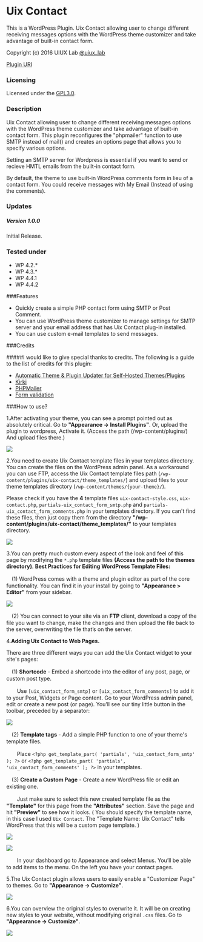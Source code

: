 # Uix Contact
This is a WordPress Plugin. Uix Contact allowing user to change different receiving messages options with the WordPress theme customizer and take advantage of built-in contact form.

Copyright (c) 2016 UIUX Lab [@uiux_lab](http://twitter.com/uiux_lab)


[Plugin URI](http://uiux.cc/wp-plugins/uix-contact/)

### Licensing

Licensed under the [GPL3.0](http://www.gnu.org/licenses/gpl-3.0.en.html).

### Description

Uix Contact allowing user to change different receiving messages options with the WordPress theme customizer and take advantage of built-in contact form. This plugin reconfigures the "phpmailer" function to use SMTP instead of mail() and creates an options page that allows you to specify various options. 

Setting an SMTP server for Wordpress is essential if you want to send or recieve HMTL emails from the built-in contact form. 

By default, the theme to use built-in WordPress comments form in lieu of a contact form. You could receive messages with My Email (Instead of using the comments).



### Updates 

##### Version 1.0.0
Initial Release.


### Tested under

- WP 4.2.*
- WP 4.3.*
- WP 4.4.1
- WP 4.4.2


###Features

- Quickly create a simple PHP contact form using SMTP or Post Comment.
- You can use WordPress theme customizer to manage settings for SMTP server and your email address that has Uix Contact plug-in installed.
- You can use custom e-mail templates to send messages.


###Credits

#####I would like to give special thanks to credits. The following is a guide to the list of credits for this plugin:

- [Automatic Theme & Plugin Updater for Self-Hosted Themes/Plugins](https://github.com/jeremyclark13/automatic-theme-plugin-update)
- [Kirki](http://kirki.org/)
- [PHPMailer](https://github.com/PHPMailer/)
- [Form validation](http://jqueryvalidation.org/)


###How to use?

1.After activating your theme, you can see a prompt pointed out as absolutely critical. Go to **"Appearance -> Install Plugins"**.
Or, upload the plugin to wordpress, Activate it. (Access the path (/wp-content/plugins/) And upload files there.)

![](https://github.com/xizon/Uix-Contact/blob/master/helper/img/plug.jpg)

2.You need to create Uix Contact template files in your templates directory. You can create the files on the WordPress admin panel. As a workaround you can use FTP, access the Uix Contact template files path (`/wp-content/plugins/uix-contact/theme_templates/`) and upload files to your theme templates directory (`/wp-content/themes/{your-theme}/`).  


Please check if you have the **4** template files `uix-contact-style.css`, `uix-contact.php`, `partials-uix_contact_form_smtp.php` and `partials-uix_contact_form_comments.php` in your templates directory. If you can't find these files, then just copy them from the directory **"/wp-content/plugins/uix-contact/theme_templates/"** to your templates directory.

![](https://github.com/xizon/Uix-Contact/blob/master/helper/img/temp.jpg)


3.You can pretty much custom every aspect of the look and feel of this page by modifying the `*.php` template files **(Access the path to the themes directory)**. **Best Practices for Editing WordPress Template Files:**

　(1) WordPress comes with a theme and plugin editor as part of the core functionality. You can find it in your install by going to **"Appearance > Editor"** from your sidebar.
  
  ![](https://github.com/xizon/Uix-Contact/blob/master/helper/img/editor.jpg)

　(2) You can connect to your site via an **FTP** client, download a copy of the file you want to change, make the changes and then upload the file back to the server, overwriting the file that’s on the server.


4.**Adding Uix Contact to Web Pages.**

There are three different ways you can add the Uix Contact widget to your site's pages:

　(1)  **Shortcode** - Embed a shortcode into the editor of any post, page, or custom post type. 

　　Use `[uix_contact_form_smtp]` or `[uix_contact_form_comments]` to add it to your Post, Widgets or Page content.  Go to your WordPress admin panel, edit or create a new post (or page). You’ll see our tiny little button in the toolbar, preceded by a separator:

![](https://github.com/xizon/Uix-Contact/blob/master/helper/img/sc.jpg)
  
  
　(2)  **Template tags** - Add a simple PHP function to one of your theme's template files. 

　　Place `<?php get_template_part( 'partials', 'uix_contact_form_smtp' ); ?>`  or  `<?php get_template_part( 'partials', 'uix_contact_form_comments' ); ?>` in your templates.


　(3)  **Create a Custom Page** - Create a new WordPress file or edit an existing one.

　　Just make sure to select this new created template file as the **"Template"** for this page from the **"Attributes"** section. Save the page and hit **"Preview"** to see how it looks. ( You should specify the template name, in this case I used `Uix Contact`. The "Template Name: Uix Contact" tells WordPress that this will be a custom page template. )


![](https://github.com/xizon/Uix-Contact/blob/master/helper/img/menu.jpg)

![](https://github.com/xizon/Uix-Contact/blob/master/helper/img/add-page.jpg)


　　In your dashboard go to Appearance and select Menus. You’ll be able to add items to the menu. On the left you have your contact pages.



5.The Uix Contact plugin allows users to easily enable a "Customizer Page" to themes. Go to **"Appearance -> Customize"**.

![](https://github.com/xizon/Uix-Contact/blob/master/helper/img/customize.jpg)


6.You can overview the original styles to overwrite it. It will be on creating new styles to your website, without modifying original `.css` files. Go to **"Appearance -> Customize"**.

![](https://github.com/xizon/Uix-Contact/blob/master/helper/img/css.jpg)
